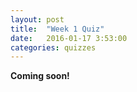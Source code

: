 ```yaml
---
layout: post
title:  "Week 1 Quiz"
date:   2016-01-17 3:53:00
categories: quizzes
---
```


**Coming soon!**

<!-- This quiz reviews topics covered in these lectures:  
[Basics](http://cs61a.org/assets/slides/01_6pp.pdf)   
[Names and Functions](http://cs61a.org/assets/slides/02_6pp.pdf)  
[Control]()  

---
**Question 1**  

{% highlight py3 %}
>>> a = 3
>>> b = a
>>> c = "a"
{% endhighlight %}

What is `a + b`? What is data type of the value stored in `c`?

<a class="btn btn-default solution-toggle">TOGGLE SOLUTION</a>

<blockquote class="solution">
<code>a + b</code> is <code>6</code>. The value <code>3</code> gets assigned to <code>b</code> in the second statement. The value stored in <code>c</code> is <code>"a"</code> which is a string.
</blockquote>

 --- 
  
**Question 2**  
The following code is entered into the Python interpreter.
   
{% highlight py3 %}
>>> x = 30
>>> def foo(x):
        x = 50
        return x + 50 
{% endhighlight %}    

If I call the function `foo` with argument `x`, what would the return value be?

<a class="btn btn-default solution-toggle-2">TOGGLE SOLUTION</a>

<blockquote class="solution-2">
The value <code>30</code> is passed in as an argument and is bound to <code>x</code>. Inside of the function body, <code>x</code> is overwritten by <code>x = 50</code>. So the value that is returned is <code>100</code>.
</blockquote>

 --- 
  
**Question 3**  
Fill in the blanks so that <code>cs</code> and <code>61a</code> alternate printing for a total of <code>n</code> times.

{% highlight py3 %}
def cs61a(n):
    """
    >>> cs61a(3)
    cs
    61a
    cs
    >>> cs61a(2)
    cs
    61a
    """
    i = 0
    while __________:
        if _________:
            print("cs")
        else:
            print("61a")
        ____________
{% endhighlight %}    

<a class="btn btn-default solution-toggle-3">TOGGLE SOLUTION</a>

<div class="solution-3">
{% highlight py3 %}
def cs61a(n):
    i = 0
    while i < n:
        if i % 2 == 0:
            print("cs")
        else:
            print("61a")
        i += 1
{% endhighlight %}    
</blockquote>
 -->